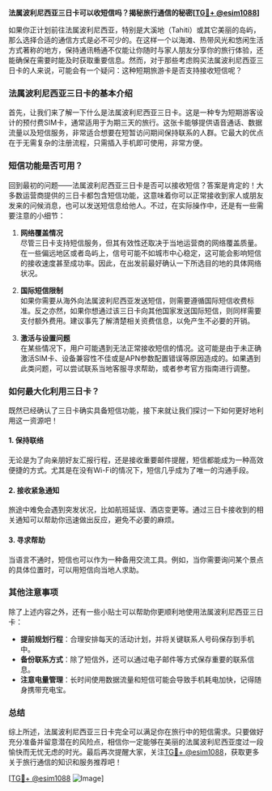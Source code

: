 **法属波利尼西亚三日卡可以收短信吗？揭秘旅行通信的秘密[[TG💪+ @esim1088](https://t.me/s/esim1088)]**

如果你正计划前往法属波利尼西亚，特别是大溪地（Tahiti）或其它美丽的岛屿，那么选择合适的通信方式是必不可少的。在这样一个以海滩、热带风光和悠闲生活方式著称的地方，保持通讯畅通不仅能让你随时与家人朋友分享你的旅行体验，还能确保在需要时能及时获取重要信息。然而，对于那些考虑购买法属波利尼西亚三日卡的人来说，可能会有一个疑问：这种短期旅游卡是否支持接收短信呢？

### 法属波利尼西亚三日卡的基本介绍

首先，让我们来了解一下什么是法属波利尼西亚三日卡。这是一种专为短期游客设计的预付费SIM卡，通常适用于为期三天的旅行。这张卡能够提供语音通话、数据流量以及短信服务，非常适合想要在短暂访问期间保持联系的人群。它最大的优点在于无需复杂的注册流程，只需插入手机即可使用，非常方便。

### 短信功能是否可用？

回到最初的问题——法属波利尼西亚三日卡是否可以接收短信？答案是肯定的！大多数运营商提供的三日卡都包含短信功能，这意味着你可以正常接收到家人或朋友发来的问候消息，也可以发送短信息给他人。不过，在实际操作中，还是有一些需要注意的小细节：

1. **网络覆盖情况**  
   尽管三日卡支持短信服务，但其有效性还取决于当地运营商的网络覆盖质量。在一些偏远地区或者岛屿上，信号可能不如城市中心稳定，这可能会影响短信的接收速度甚至成功率。因此，在出发前最好确认一下所选目的地的具体网络状况。

2. **国际短信限制**  
   如果你需要从海外向法属波利尼西亚发送短信，则需要遵循国际短信收费标准。反之亦然，如果你想通过该三日卡向其他国家发送国际短信，则同样需要支付额外费用。建议事先了解清楚相关资费信息，以免产生不必要的开销。

3. **激活与设置问题**  
   在某些情况下，用户可能遇到无法正常接收短信的情况。这可能是由于未正确激活SIM卡、设备兼容性不佳或是APN参数配置错误等原因造成的。如果遇到此类问题，可以尝试联系当地客服寻求帮助，或者参考官方指南进行调整。

### 如何最大化利用三日卡？

既然已经确认了三日卡确实具备短信功能，接下来就让我们探讨一下如何更好地利用这一资源吧！

#### 1. 保持联络
无论是为了向亲朋好友汇报行程，还是接收重要邮件提醒，短信都能成为一种高效便捷的方式。尤其是在没有Wi-Fi的情况下，短信几乎成为了唯一的沟通手段。

#### 2. 接收紧急通知
旅途中难免会遇到突发状况，比如航班延误、酒店变更等。通过三日卡接收到的相关通知可以帮助你迅速做出反应，避免不必要的麻烦。

#### 3. 寻求帮助
当语言不通时，短信也可以作为一种备用交流工具。例如，当你需要询问某个景点的具体位置时，可以用短信向当地人求助。

### 其他注意事项

除了上述内容之外，还有一些小贴士可以帮助你更顺利地使用法属波利尼西亚三日卡：

- **提前规划行程**：合理安排每天的活动计划，并将关键联系人号码保存到手机中。
- **备份联系方式**：除了短信外，还可以通过电子邮件等方式保存重要的联系信息。
- **注意电量管理**：长时间使用数据流量和短信可能会导致手机耗电加快，记得随身携带充电宝。

### 总结

综上所述，法属波利尼西亚三日卡完全可以满足你在旅行中的短信需求。只要做好充分准备并留意潜在的风险点，相信你一定能够在美丽的法属波利尼西亚度过一段愉快而无忧无虑的时光。最后再次提醒大家，关注[TG💪+ @esim1088](https://t.me/s/esim1088)，获取更多关于旅行通信的知识和服务推荐吧！

[[TG💪+ @esim1088](https://t.me/s/esim1088) ![Image](https://i.postimg.cc/4NQfJmqS/Snipaste-2025-05-13-00-14-12.png)]